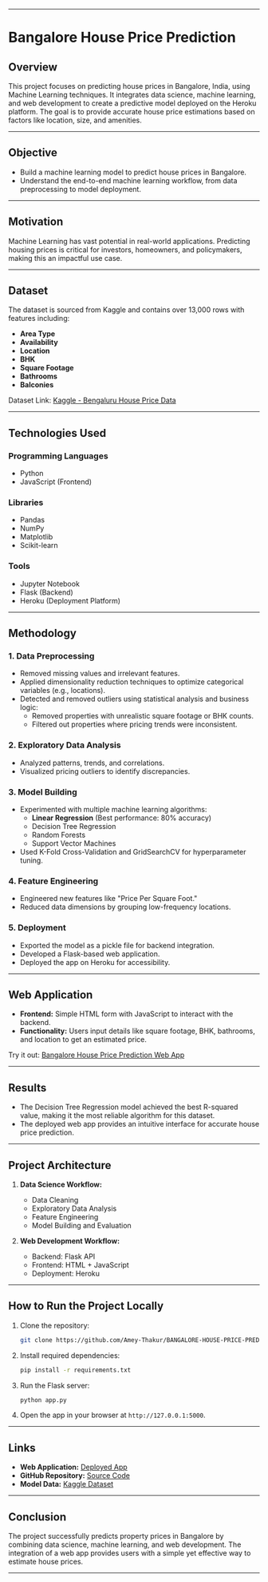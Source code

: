 
---

# **Bangalore House Price Prediction**

## **Overview**
This project focuses on predicting house prices in Bangalore, India, using Machine Learning techniques. It integrates data science, machine learning, and web development to create a predictive model deployed on the Heroku platform. The goal is to provide accurate house price estimations based on factors like location, size, and amenities.

---

## **Objective**
- Build a machine learning model to predict house prices in Bangalore.
- Understand the end-to-end machine learning workflow, from data preprocessing to model deployment.

---

## **Motivation**
Machine Learning has vast potential in real-world applications. Predicting housing prices is critical for investors, homeowners, and policymakers, making this an impactful use case.

---

## **Dataset**
The dataset is sourced from Kaggle and contains over 13,000 rows with features including:
- **Area Type**
- **Availability**
- **Location**
- **BHK**
- **Square Footage**
- **Bathrooms**
- **Balconies**

Dataset Link: [Kaggle - Bengaluru House Price Data](https://www.kaggle.com/amitabhajoy/bengaluru-house-price-data)

---

## **Technologies Used**
### **Programming Languages**
- Python
- JavaScript (Frontend)

### **Libraries**
- Pandas
- NumPy
- Matplotlib
- Scikit-learn

### **Tools**
- Jupyter Notebook
- Flask (Backend)
- Heroku (Deployment Platform)

---

## **Methodology**

### **1. Data Preprocessing**
- Removed missing values and irrelevant features.
- Applied dimensionality reduction techniques to optimize categorical variables (e.g., locations).
- Detected and removed outliers using statistical analysis and business logic:
  - Removed properties with unrealistic square footage or BHK counts.
  - Filtered out properties where pricing trends were inconsistent.

### **2. Exploratory Data Analysis**
- Analyzed patterns, trends, and correlations.
- Visualized pricing outliers to identify discrepancies.

### **3. Model Building**
- Experimented with multiple machine learning algorithms:
  - **Linear Regression** (Best performance: 80% accuracy)
  - Decision Tree Regression
  - Random Forests
  - Support Vector Machines
- Used K-Fold Cross-Validation and GridSearchCV for hyperparameter tuning.

### **4. Feature Engineering**
- Engineered new features like "Price Per Square Foot."
- Reduced data dimensions by grouping low-frequency locations.

### **5. Deployment**
- Exported the model as a pickle file for backend integration.
- Developed a Flask-based web application.
- Deployed the app on Heroku for accessibility.

---

## **Web Application**
- **Frontend:** Simple HTML form with JavaScript to interact with the backend.
- **Functionality:** Users input details like square footage, BHK, bathrooms, and location to get an estimated price.

Try it out: [Bangalore House Price Prediction Web App](https://bangalorehousepriceprediction.herokuapp.com)

---

## **Results**
- The Decision Tree Regression model achieved the best R-squared value, making it the most reliable algorithm for this dataset.
- The deployed web app provides an intuitive interface for accurate house price prediction.

---

## **Project Architecture**

1. **Data Science Workflow:**
   - Data Cleaning
   - Exploratory Data Analysis
   - Feature Engineering
   - Model Building and Evaluation

2. **Web Development Workflow:**
   - Backend: Flask API
   - Frontend: HTML + JavaScript
   - Deployment: Heroku

---

## **How to Run the Project Locally**
1. Clone the repository:
   ```bash
   git clone https://github.com/Amey-Thakur/BANGALORE-HOUSE-PRICE-PREDICTION.git
   ```
2. Install required dependencies:
   ```bash
   pip install -r requirements.txt
   ```
3. Run the Flask server:
   ```bash
   python app.py
   ```
4. Open the app in your browser at `http://127.0.0.1:5000`.

---

## **Links**
- **Web Application:** [Deployed App](https://bangalorehousepriceprediction.herokuapp.com)
- **GitHub Repository:** [Source Code](https://github.com/Amey-Thakur/BANGALORE-HOUSE-PRICE-PREDICTION)
- **Model Data:** [Kaggle Dataset](https://www.kaggle.com/amitabhajoy/bengaluru-house-price-data)

---

## **Conclusion**
The project successfully predicts property prices in Bangalore by combining data science, machine learning, and web development. The integration of a web app provides users with a simple yet effective way to estimate house prices.

--- 

